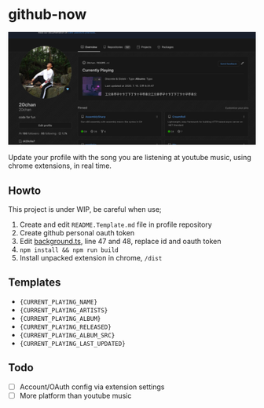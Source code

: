 # github-now

![preview](/preview.png)

Update your profile with the song you are listening at youtube music, using chrome extensions, in real time.

## Howto

This project is under WIP, be careful when use;

1. Create and edit `README.Template.md` file in profile repository
2. Create github personal oauth token
3. Edit [background.ts](/src/background/background.ts), line 47 and 48, replace id and oauth token
4. `npm install && npm run build`
5. Install unpacked extension in chrome, `/dist`

## Templates

- `{CURRENT_PLAYING_NAME}`
- `{CURRENT_PLAYING_ARTISTS}`
- `{CURRENT_PLAYING_ALBUM}`
- `{CURRENT_PLAYING_RELEASED}`
- `{CURRENT_PLAYING_ALBUM_SRC}`
- `{CURRENT_PLAYING_LAST_UPDATED}`

## Todo

- [ ] Account/OAuth config via extension settings
- [ ] More platform than youtube music